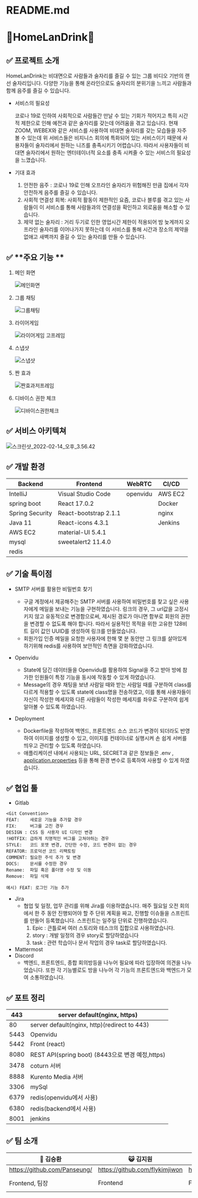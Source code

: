 # README.md

# 🍻HomeLanDrink🍻

## ✅ **프로젝트 소개**

HomeLanDrink는 비대면으로 사람들과 술자리를 즐길 수 있는 그룹 비디오 기반의 랜선 술자리입니다. 다양한 기능을 통해 온라인으로도 술자리의 분위기을 느끼고 사람들과 함께 음주를 즐길 수 있습니다. 

- 서비스의 필요성
  
    코로나 19로 인하여 사회적으로 사람들간 만날 수 있는 기회가 적어지고 특히 시간적 제한으로 인해 예전과 같은 술자리를 갖는데 어려움을 겪고 있습니다. 현재 ZOOM, WEBEX와 같은 서비스를 사용하여 비대면 술자리를 갖는 모습들을 자주 볼 수 있는데 위 서비스들은 비지니스 회의에 특화되어 있는 서비스이기 때문에 사용자들이 술자리에서 원하는 니즈를 충족시키기 어렵습니다. 따라서 사용자들이 비대면 술자리에서 원하는 엔터테이너적 요소를 충족 시켜줄 수 있는 서비스의 필요성을 느꼈습니다. 
    
- 기대 효과
    1. 안전한 음주 : 코로나 19로 인해 오프라인 술자리가 위험해진 만큼 집에서 각자 안전하게 음주를 즐길 수 있습니다.
    2. 사회적 연결성 회복: 사회적 활동이 제한적인 요즘, 코로나 블루를 겪고 있는 사람들이 이 서비스를 통해 사람들과의 연결성을 확인하고 외로움을 해소할 수 있습니다.
    3. 제약 없는 술자리 : 거리 두기로 인한 영업시간 제한이 적용되어 밤 늦게까지 오프라인 술자리를 이어나가지 못하는데 이 서비스를 통해 시간과 장소의 제약을 없애고 새벽까지 즐길 수 있는 술자리를 만들 수 있습니다. 

## ✅ **주요 기능 **

1. 메인 화면
   
    ![메인화면](https://raw.githubusercontent.com/rudy0103/save-image-repo/master/img/%EB%A9%94%EC%9D%B8%ED%99%94%EB%A9%B4.gif)
    
2. 그룹 채팅
   
    ![그룹채팅](https://raw.githubusercontent.com/rudy0103/save-image-repo/master/img/%EA%B7%B8%EB%A3%B9%EC%B1%84%ED%8C%85.png)
    
2. 라이어게임
   
    ![라이어게임 고프레임](https://raw.githubusercontent.com/rudy0103/save-image-repo/master/img/%EB%9D%BC%EC%9D%B4%EC%96%B4%EA%B2%8C%EC%9E%84%20%EA%B3%A0%ED%94%84%EB%A0%88%EC%9E%84.gif)
    
    
    
4. 스냅샷
   
    ![스냅샷](https://raw.githubusercontent.com/rudy0103/save-image-repo/master/img/%EC%8A%A4%EB%83%85%EC%83%B7.gif)
    
5. 짠 효과

    ![짠효과저프레임](https://raw.githubusercontent.com/rudy0103/save-image-repo/master/img/%EC%A7%A0%ED%9A%A8%EA%B3%BC%EC%A0%80%ED%94%84%EB%A0%88%EC%9E%84.gif)

6. 디바이스 권한 체크

    ![디바이스권한체크](https://raw.githubusercontent.com/rudy0103/save-image-repo/master/img/%EB%94%94%EB%B0%94%EC%9D%B4%EC%8A%A4%EA%B6%8C%ED%95%9C%EC%B2%B4%ED%81%AC.gif)

    







## ✅ **서비스 아키텍쳐**

![스크린샷_2022-02-14_오후_3.56.42](https://raw.githubusercontent.com/rudy0103/save-image-repo/master/img/%EC%8A%A4%ED%81%AC%EB%A6%B0%EC%83%B7_2022-02-14_%EC%98%A4%ED%9B%84_3.56.42.png)

## ✅ **개발 환경**

| Backend | Frontend | WebRTC | CI/CD |
| --- | --- | --- | --- |
| IntelliJ | Visual Studio Code | openvidu  | AWS EC2 |
| spring boot  | React 17.0.2 |  | Docker |
| Spring Security | React-bootstrap 2.1.1 |  | nginx |
| Java 11 | React-icons 4.3.1 |  | Jenkins |
| AWS EC2 | material-UI 5.4.1 |  |  |
| mysql | sweetalert2 11.4.0 |  |  |
| redis |  |  |  |

## ✅ **기술 특이점**

- SMTP 서버를 활용한 비밀번호 찾기
    - 구글 계정에서 제공해주는 SMTP 서버를 사용하여 비밀번호를 찾고 싶은 사용자에게 메일을 보내는 기능을 구현하였습니다. 링크의 경우, 그 url값을 고정시키지 않고 유동적으로 변경함으로써, 제시된 경로가 아니면 함부로 회원의 권한을 변경할 수 없도록 해야 합니다. 따라서 실용적인 목적을 위한 고유한 128비트 길이 값인 UUID를 생성하여 링크를 만들었습니다.
    - 회원가입 인증 메일을 요청한 사용자에 한해 몇 분 동안만 그 링크를 살아있게 하기위해 redis를 사용하여 보안적인 측면을 강화하였습니다.
    
- Openvidu
    - State에 담긴 데이터들을 Openvidu를 활용하여 Signal을 주고 받아 방에 참가한 인원들이 특정 기능을 동시에 작동할 수 있게 하였습니다.
    - Message의 경우 채팅을 보낸 사람일 때와 받는 사람일 때를 구분하여 class를 다르게 적용할 수 있도록 state에 class명을 전송하였고, 이를 통해 사용자들이 자신이 작성한 메세지와 다른 사람들이 작성한 메세지를 좌우로 구분하여 쉽게 알아볼 수 있도록 하였습니다.

- Deployment
    - Dockerfile을 작성하여 백엔드, 프론트엔드 소스 코드가 변경이 되더라도 반영하여 이미지를 생성할 수 있고, 이미지를 컨테이너로 실행시켜 손 쉽게 서버를 띄우고 관리할 수 있도록 하였습니다.
    - 애플리케이션 내에서 사용되는 URL, SECRET과 같은 정보들은 .env , [application.properties](http://application.properties) 등을 통해 환경 변수로 등록하여 사용할 수 있게 하였습니다.

## ✅ **협업 툴**

- Gitlab

```
<Git Convention>
FEAT:    새로운 기능을 추가할 경우
FIX:     버그를 고친 경우
DESIGN : CSS 등 사용자 UI 디자인 변경
!HOTFIX: 급하게 치명적인 버그를 고쳐야하는 경우
STYLE:   코드 포맷 변경, 간단한 수정, 코드 변경이 없는 경우
REFATOR: 프로덕션 코드 리팩토링
COMMENT: 필요한 주석 추가 및 변경
DOCS:    문서를 수정한 경우
Rename:  파일 혹은 폴더명 수정 및 이동
Remove:  파일 삭제

예시) FEAT: 로그인 기능 추가
```

- Jira
    - 협업 및 일정, 업무 관리를 위해 Jira를 이용하였습니다. 매주 월요일 오전 회의에서 한 주 동안 진행되어야 할 주 단위 계획을 짜고, 진행할 이슈들을 스프린트를 만들어 등록했습니다. 스프린트는 일주일 단위로 진행하였습니다.
        1. Epic : 큰틀로써 여러 스토리와 테스크의 집합으로 사용하였습니다. 
        2. story : 개발 일정의 경우 story로 할당하였습니다
        3. task : 관련 학습이나 문서 작업의 경우 task로 할당하였습니다.
- Mattermost
- Discord
    - 백엔드, 프론트엔드, 종합 회의방등을 나누어 필요에 따라 입장하여 의견을 나누었습니다. 또한 각 기능별로도 방을 나누어 각 기능의 프론트엔드와 백엔드가 모여 소통하였습니다.

## ✅ **포트 정리**

| 443 | server default(nginx, https) |
| --- | --- |
| 80 | server default(nginx, http)(redirect to 443) |
| 5443  | Openvidu |
| 5442 | Front (react) |
| 8080 | REST API(spring boot) (8443으로 변경 예정,https) |
| 3478 | coturn 서버 |
| 8888  | Kurento Media 서버 |
| 3306 | mySql |
| 6379 | redis(openvidu에서 사용) |
| 6380 | redis(backend에서 사용) |
| 8001 | jenkins |

## ✅ **팀 소개**

| 👻 김승환 | 😺 김지원 | 🧚‍♂️ 이종준 | 🐸 김근태 | 🦖 박성건 | 🌸 고재현 |  |
| --- | --- | --- | --- | --- | --- | --- |
| https://github.com/Panseung/ | https://github.com/flykimjiwon | https://github.com/leecoder92 |  | https://github.com/rudy0103 | https://github.com/jaehyeon98 |  |
| Frontend, 팀장 | Frontend | Frontend | Backend, Frontend | Backend | Backend |  |